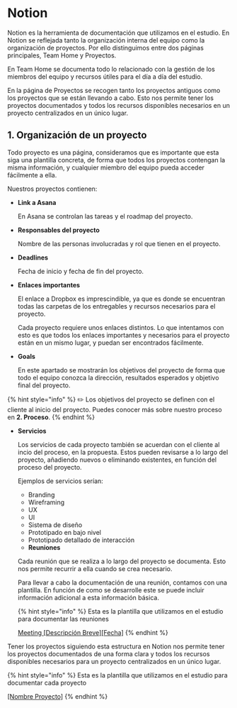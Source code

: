 # Notion

Notion es la herramienta de documentación que utilizamos en el estudio. En Notion se reflejada tanto la organización interna del equipo como la organización de proyectos. Por ello distinguimos entre dos páginas principales, Team Home y Proyectos.

En Team Home se documenta todo lo relacionado con la gestión de los miembros del equipo y recursos útiles para el día a día del estudio.

En la página de Proyectos se recogen tanto los proyectos antiguos como los proyectos que se están llevando a cabo. Esto nos permite tener los proyectos documentados y todos los recursos disponibles necesarios en un proyecto centralizados en un único lugar.

## 1. Organización de un proyecto

Todo proyecto es una página, consideramos que es importante que esta siga una plantilla concreta, de forma que todos los proyectos contengan la misma información, y cualquier miembro del equipo pueda acceder fácilmente a ella.

Nuestros proyectos contienen:

* **Link a Asana**

  En Asana se controlan las tareas y el roadmap del proyecto.

* **Responsables del proyecto**

  Nombre de las personas involucradas y rol que tienen en el proyecto.

* **Deadlines**

  Fecha de inicio y fecha de fin del proyecto.

* **Enlaces importantes**

  El enlace a Dropbox es imprescindible, ya que es donde se encuentran todas las carpetas de los entregables y recursos necesarios para el proyecto.

  Cada proyecto requiere unos enlaces distintos. Lo que intentamos con esto es que todos los enlaces importantes y necesarios para el proyecto están en un mismo lugar, y puedan ser encontrados fácilmente.

* **Goals**

  En este apartado se mostrarán los objetivos del proyecto de forma que todo el equipo conozca la dirección, resultados esperados y objetivo final del proyecto.

{% hint style="info" %}
✏️ Los objetivos del proyecto se definen con el cliente al inicio del proyecto. Puedes conocer más sobre nuestro proceso en **2. Proceso**.
{% endhint %}

* **Servicios**

  Los servicios de cada proyecto también se acuerdan con el cliente al incio del proceso, en la propuesta. Estos pueden revisarse a lo largo del proyecto, añadiendo nuevos o eliminando existentes, en función del proceso del proyecto.

  Ejemplos de servicios serían:

  * Branding
  * Wireframing
  * UX
  * UI
  * Sistema de diseño
  * Prototipado en bajo nivel
  * Prototipado detallado de interacción
  * **Reuniones**

  Cada reunión que se realiza a lo largo del proyecto se documenta. Esto nos permite recurrir a ella cuando se crea necesario.

  Para llevar a cabo la documentación de una reunión, contamos con una plantilla. En función de como se desarrolle este se puede incluir información adicional a esta información básica.

  {% hint style="info" %}
  Esta es la plantilla que utilizamos en el estudio para documentar las reuniones

  [Meeting \[Descripción Breve\]\[Fecha\]](https://github.com/mendesaltaren/product-design-handbook/blob/master/templates/meeting.md)
  {% endhint %}


Tener los proyectos siguiendo esta estructura en Notion nos permite tener los proyectos documentados de una forma clara y todos los recursos disponibles necesarios para un proyecto centralizados en un único lugar.

{% hint style="info" %}
Esta es la plantilla que utilizamos en el estudio para documentar cada proyecto

[\[Nombre Proyecto\]](https://github.com/mendesaltaren/product-design-handbook/blob/master/templates/project.md)
{% endhint %}
